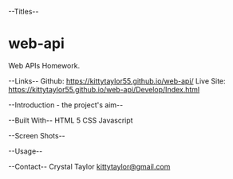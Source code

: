 
--Titles--
# web-api
Web APIs Homework.

--Links--
Github:  https://kittytaylor55.github.io/web-api/
Live Site: https://kittytaylor55.github.io/web-api/Develop/Index.html


--Introduction - the project's aim--


--Built With--
HTML 5
CSS
Javascript

--Screen Shots--

--Usage--

--Contact--
Crystal Taylor
kittytaylor@gmail.com

